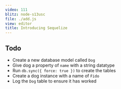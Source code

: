 ```yaml
---
video: 111
blitz: node-s13usc
file: ./add.js
view: editor
title: Introducing Sequelize
---
```


## Todo

 - Create a new database model called `Dog`
 - Give dog a property of `name` with a string datatype
 - Run `db.sync({ force: true })` to create the tables
 - Create a dog instance with a name of `Fido`
 - Log the `Dog` table to ensure it has worked
